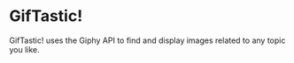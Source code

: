 # GifTastic!


GifTastic! uses the Giphy API to find and display images related to any topic you like. 


